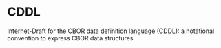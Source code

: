 # CDDL
Internet-Draft for the CBOR data definition language (CDDL): a notational convention to express CBOR data structures
